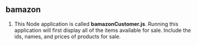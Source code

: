 ## bamazon

1. This Node application is called **bamazonCustomer.js**. Running this application will first display all of the items available for sale. Include the ids, names, and prices of products for sale.
